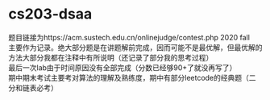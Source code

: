 # cs203-dsaa<br>
题目链接为https://acm.sustech.edu.cn/onlinejudge/contest.php 2020 fall<br>
主要作为记录。绝大部分题是在讲题解前完成，因而可能不是最优解，但最优解的方法大部分我都在注释中有所说明（还记录了部分我的思考过程）<br>
最后一次lab由于时间原因没有全部完成（分数已经够90+了就没再写了）<br>
期中期末考试主要考对算法的理解及熟练度，期中有部分leetcode的经典题（二分和链表必考）<br>
